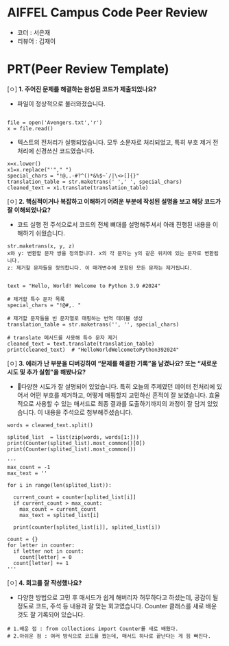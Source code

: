 # AIFFEL Campus Code Peer Review
- 코더 : 서은재
- 리뷰어 : 김재이


# PRT(Peer Review Template)
[ㅇ]  **1. 주어진 문제를 해결하는 완성된 코드가 제출되었나요?**
- 파일이 정상적으로 불러와졌습니다.
```from collections import Counter

file = open('Avengers.txt','r')
x = file.read()
```
- 텍스트의 전처리가 실행되었습니다. 모두 소문자로 처리되었고, 특히 부호 제거 전처리에 신경쓰신 코드였습니다.
```
x=x.lower()
x1=x.replace("'"," ")
special_chars = "!@,.-#?^()*&%$~`/|\<>[]{}"
translation_table = str.maketrans(' ',' ', special_chars)
cleaned_text = x1.translate(translation_table)
```

[ㅇ]  **2. 핵심적이거나 복잡하고 이해하기 어려운 부분에 작성된 설명을 보고 해당 코드가 잘 이해되었나요?**
- 코드 실행 전 주석으로서 코드의 전체 뼈대를 설명해주셔서 아래 진행된 내용을 이해하기 쉬웠습니다.
```
str.maketrans(x, y, z)
x와 y: 변환할 문자 쌍을 정의합니다. x의 각 문자는 y의 같은 위치에 있는 문자로 변환됩니다.
z: 제거할 문자들을 정의합니다. 이 매개변수에 포함된 모든 문자는 제거됩니다.


text = "Hello, World! Welcome to Python 3.9 #2024"

# 제거할 특수 문자 목록
special_chars = "!@#,. "

# 제거할 문자들을 빈 문자열로 매핑하는 번역 테이블 생성
translation_table = str.maketrans('', '', special_chars)

# translate 메서드를 사용해 특수 문자 제거
cleaned_text = text.translate(translation_table)
print(cleaned_text)  # "HelloWorldWelcometoPython392024"
```
        
[ㅇ]  **3. 에러가 난 부분을 디버깅하여 “문제를 해결한 기록”을 남겼나요? 또는 “새로운 시도 및 추가 실험”을 해봤나요?**
- 다양한 시도가 잘 설명되어 있었습니다. 특히 오늘의 주제였던 데이터 전처리에 있어서 어떤 부호를 제거하고, 어떻게 매핑할지 고민하신 흔적이 잘 보였습니다.
  효율적으로 사용할 수 있는 매서드로 최종 결과를 도출하기까지의 과정이 잘 담겨 있었습니다. 이 내용을 주석으로 첨부해주셨습니다.
```
words = cleaned_text.split()

splited_list  = list(zip(words, words[1:]))
print(Counter(splited_list).most_common()[0])
print(Counter(splited_list).most_common())

'''
max_count = -1
max_text = ''

for i in range(len(splited_list)):

  current_count = counter[splited_list[i]]
  if current_count > max_count:
    max_count = current_count
    max_text = splited_list[i]

  print(counter[splited_list[i]], splited_list[i])

count = {}
for letter in counter:
  if letter not in count:
    count[letter] = 0
  count[letter] += 1
'''
```
        
[ㅇ]  **4. 회고를 잘 작성했나요?**
- 다양한 방법으로 고민 후 매서드가 쉽게 해버리자 허무하다고 하셨는데, 공감이 될 정도로 코드, 주석 등 내용과 잘 맞는 회고였습니다. Counter 클래스를 새로 배운 것도 잘 기록되어 있습니다.
```
# 1.배운 점 : from collections import Counter를 새로 배웠다.
# 2.아쉬운 점 : 여러 방식으로 코드를 짰는데, 매서드 하나로 끝난다는 게 힘 빠진다.
```
